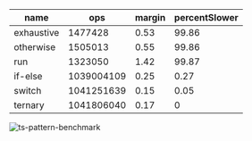 <table>
  <thead>
    <tr><th>name</th><th>ops</th><th>margin</th><th>percentSlower</th></tr>
  </thead>
  <tbody>
    <tr><td>exhaustive</td><td>1477428</td><td>0.53</td><td>99.86</td></tr>
    <tr><td>otherwise</td><td>1505013</td><td>0.55</td><td>99.86</td></tr>
    <tr><td>run</td><td>1323050</td><td>1.42</td><td>99.87</td></tr>
    <tr></tr><td>if-else</td><td>1039004109</td><td>0.25</td><td>0.27</td></tr>
    <tr><td>switch</td><td>1041251639</td><td>0.15</td><td>0.05</td>
    </tr><tr><td>ternary</td><td>1041806040</td><td>0.17</td><td>0</td></tr>
  </tbody>
</table>

![ts-pattern-benchmark](https://github.com/bdbaraban/ts-pattern-benchmark/assets/34765317/a2fc6292-1dba-433a-9bc7-72f2af9b889a)
